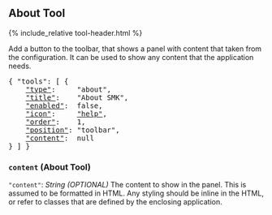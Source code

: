 ## About Tool

{% include_relative tool-header.html %}

Add a button to the toolbar, that shows a panel with content that taken from the configuration.
It can be used to show any content that the application needs.

<pre>
{ "tools": [ {
    <a href="#type-tool"     >"type"</a>:     "about",
    <a href="#title-tool"    >"title"</a>:    "About SMK",
    <a href="#enabled-tool"  >"enabled"</a>:  false,
    <a href="#icon-tool"     >"icon"</a>:     <a href="https://material.io/tools/icons/?icon=help" target="material">"help"</a>,
    <a href="#order-tool"    >"order"</a>:    1,
    <a href="#position-tool" >"position"</a>: "toolbar",
    <a href="#content-about-tool">"content"</a>:  null
} ] }
</pre>

### `content` (About Tool)
`"content"`: *String* *(OPTIONAL)*
The content to show in the panel.
This is assumed to be formatted in HTML.
Any styling should be inline in the HTML, or refer to classes that are defined by the enclosing application.

